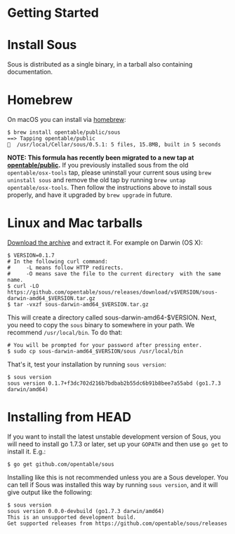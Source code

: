 # Getting Started

# Install Sous

Sous is distributed as a single binary, in a tarball also containing documentation.

# Homebrew
On macOS you can install via [homebrew](https://brew.sh):

```
$ brew install opentable/public/sous
==> Tapping opentable/public
🍺  /usr/local/Cellar/sous/0.5.1: 5 files, 15.8MB, built in 5 seconds
```

**NOTE: This formula has recently been migrated to a new tap at [opentable/public].**
If you previously installed sous from the old `opentable/osx-tools` tap,
please uninstall your current sous using `brew uninstall sous` and remove the old
tap by running `brew untap opentable/osx-tools`. Then follow the instructions above
to install sous properly, and have it upgraded by `brew upgrade` in future.

[opentable/public]: https://github.com/opentable/homebrew-public 

# Linux and Mac tarballs

[Download the archive] and extract it. For example on Darwin (OS X):

```shell
$ VERSION=0.1.7 
# In the following curl command:
#     -L means follow HTTP redirects.
#     -O means save the file to the current directory  with the same name.
$ curl -LO https://github.com/opentable/sous/releases/download/v$VERSION/sous-darwin-amd64_$VERSION.tar.gz
$ tar -vxzf sous-darwin-amd64_$VERSION.tar.gz
```

This will create a directory called sous-darwin-amd64-$VERSION. Next, you need to copy
the `sous` binary to somewhere in your path. We recommend `/usr/local/bin`. To do that:

```shell
# You will be prompted for your password after pressing enter.
$ sudo cp sous-darwin-amd64_$VERSION/sous /usr/local/bin
```

That's it, test your installation by running `sous version`:

```shell
$ sous version
sous version 0.1.7+f3dc702d216b7bdbab2b55dc6b91b8bee7a55abd (go1.7.3 darwin/amd64)
```
    
[Download the archive]: https://github.com/opentable/sous/releases

# Installing from HEAD

If you want to install the latest unstable development version of Sous, you will need to install
go 1.7.3 or later, set up your `GOPATH` and then use `go get` to install it. E.g.:

```shell
$ go get github.com/opentable/sous
```

Installing like this is not recommended unless you are a Sous developer. You can tell if Sous
was installed this way by running `sous version`, and it will give output like the following:

```shell
$ sous version
sous version 0.0.0-devbuild (go1.7.3 darwin/amd64)
This is an unsupported development build.
Get supported releases from https://github.com/opentable/sous/releases
```
